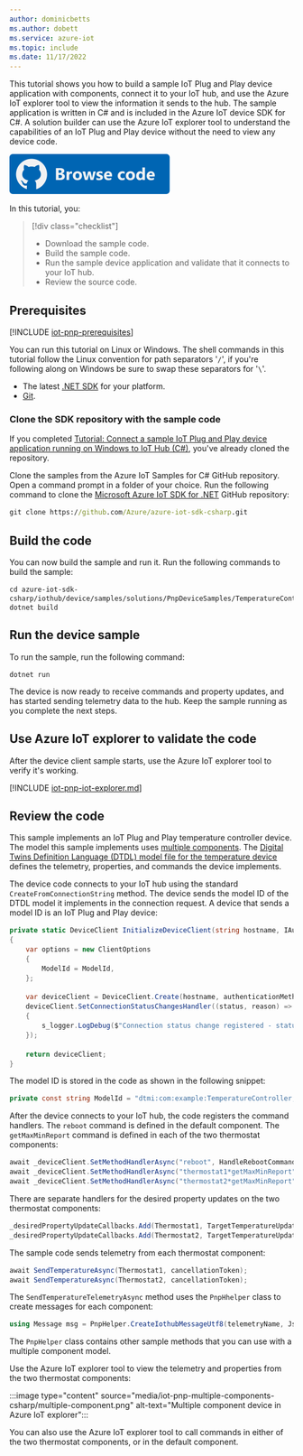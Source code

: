 ```yaml
---
author: dominicbetts
ms.author: dobett
ms.service: azure-iot
ms.topic: include
ms.date: 11/17/2022
---
```


This tutorial shows you how to build a sample IoT Plug and Play device application with components, connect it to your IoT hub, and use the Azure IoT explorer tool to view the information it sends to the hub. The sample application is written in C# and is included in the Azure IoT device SDK for C#. A solution builder can use the Azure IoT explorer tool to understand the capabilities of an IoT Plug and Play device without the need to view any device code.

[![Browse code](../articles/iot-central/core/media/common/browse-code.svg)](https://github.com/Azure/azure-iot-sdk-csharp/tree/main/iothub/device/samples/solutions/PnpDeviceSamples/Thermostat)

In this tutorial, you:

> [!div class="checklist"]
> * Download the sample code.
> * Build the sample code.
> * Run the sample device application and validate that it connects to your IoT hub.
> * Review the source code.

## Prerequisites

[!INCLUDE [iot-pnp-prerequisites](iot-pnp-prerequisites.md)]

You can run this tutorial on Linux or Windows. The shell commands in this tutorial follow the Linux convention for path separators '`/`', if you're following along on Windows be sure to swap these separators for '`\`'.

* The latest [.NET SDK](https://dotnet.microsoft.com/download) for your platform.
* [Git](https://git-scm.com/downloads).

### Clone the SDK repository with the sample code

If you completed [Tutorial: Connect a sample IoT Plug and Play device application running on Windows to IoT Hub (C#)](../articles/iot/tutorial-connect-device.md), you've already cloned the repository.

Clone the samples from the Azure IoT Samples for C# GitHub repository. Open a command prompt in a folder of your choice. Run the following command to clone the [Microsoft Azure IoT SDK for .NET](https://github.com/Azure/azure-iot-sdk-csharp) GitHub repository:

```cmd
git clone https://github.com/Azure/azure-iot-sdk-csharp.git
```

## Build the code

You can now build the sample and run it. Run the following commands to build the sample:

```cmd/sh
cd azure-iot-sdk-csharp/iothub/device/samples/solutions/PnpDeviceSamples/TemperatureController
dotnet build
```

## Run the device sample

To run the sample, run the following command:

```cmd/sh
dotnet run
```

The device is now ready to receive commands and property updates, and has started sending telemetry data to the hub. Keep the sample running as you complete the next steps.

## Use Azure IoT explorer to validate the code

After the device client sample starts, use the Azure IoT explorer tool to verify it's working.

[!INCLUDE [iot-pnp-iot-explorer.md](iot-pnp-iot-explorer.md)]

## Review the code

This sample implements an IoT Plug and Play temperature controller device. The model this sample implements uses [multiple components](../articles/iot/concepts-modeling-guide.md). The [Digital Twins Definition Language (DTDL) model file for the temperature device](https://github.com/Azure/opendigitaltwins-dtdl/blob/master/DTDL/v2/samples/TemperatureController.json) defines the telemetry, properties, and commands the device implements.

The device code connects to your IoT hub using the standard `CreateFromConnectionString` method. The device sends the model ID of the DTDL model it implements in the connection request. A device that sends a model ID is an IoT Plug and Play device:

```csharp
private static DeviceClient InitializeDeviceClient(string hostname, IAuthenticationMethod authenticationMethod)
{
    var options = new ClientOptions
    {
        ModelId = ModelId,
    };

    var deviceClient = DeviceClient.Create(hostname, authenticationMethod, TransportType.Mqtt, options);
    deviceClient.SetConnectionStatusChangesHandler((status, reason) =>
    {
        s_logger.LogDebug($"Connection status change registered - status={status}, reason={reason}.");
    });

    return deviceClient;
}
```

The model ID is stored in the code as shown in the following snippet:

```csharp
private const string ModelId = "dtmi:com:example:TemperatureController;1";
```

After the device connects to your IoT hub, the code registers the command handlers. The `reboot` command is defined in the default component. The `getMaxMinReport` command is defined in each of the two thermostat components:

```csharp
await _deviceClient.SetMethodHandlerAsync("reboot", HandleRebootCommandAsync, _deviceClient, cancellationToken);
await _deviceClient.SetMethodHandlerAsync("thermostat1*getMaxMinReport", HandleMaxMinReportCommandAsync, Thermostat1, cancellationToken);
await _deviceClient.SetMethodHandlerAsync("thermostat2*getMaxMinReport", HandleMaxMinReportCommandAsync, Thermostat2, cancellationToken);

```

There are separate handlers for the desired property updates on the two thermostat components:

```csharp
_desiredPropertyUpdateCallbacks.Add(Thermostat1, TargetTemperatureUpdateCallbackAsync);
_desiredPropertyUpdateCallbacks.Add(Thermostat2, TargetTemperatureUpdateCallbackAsync);

```

The sample code sends telemetry from each thermostat component:

```csharp
await SendTemperatureAsync(Thermostat1, cancellationToken);
await SendTemperatureAsync(Thermostat2, cancellationToken);
```

The `SendTemperatureTelemetryAsync` method uses the `PnpHhelper` class to create messages for each component:

```csharp
using Message msg = PnpHelper.CreateIothubMessageUtf8(telemetryName, JsonConvert.SerializeObject(currentTemperature), componentName);
```

The `PnpHelper` class contains other sample methods that you can use with a multiple component model.

Use the Azure IoT explorer tool to view the telemetry and properties from the two thermostat components:

:::image type="content" source="media/iot-pnp-multiple-components-csharp/multiple-component.png" alt-text="Multiple component device in Azure IoT explorer":::

You can also use the Azure IoT explorer tool to call commands in either of the two thermostat components, or in the default component.
